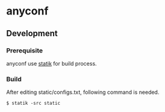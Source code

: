 # anyconf

## Development

### Prerequisite
anyconf use [statik](https://github.com/rakyll/statik) for build process.

### Build

After editing static/configs.txt, following command is needed.
```
$ statik -src static
```

